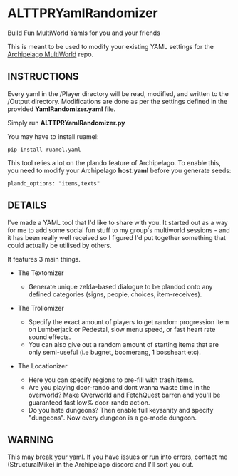 # ALTTPRYamlRandomizer
Build Fun MultiWorld Yamls for you and your friends

This is meant to be used to modify your existing YAML settings for the [Archipelago MultiWorld](https://github.com/Berserker66/MultiWorld-Utilities/releases) repo.

## INSTRUCTIONS

Every yaml in the /Player directory will be read, modified, and written to the /Output directory.
Modifications are done as per the settings defined in the provided **YamlRandomizer.yaml** file.

Simply run **ALTTPRYamlRandomizer.py**

You may have to install ruamel:

    pip install ruamel.yaml

This tool relies a lot on the plando feature of Archipelago.
To enable this, you need to modify your Archipelago **host.yaml** before you generate seeds:

    plando_options: "items,texts"

## DETAILS

I've made a YAML tool that I'd like to share with you. It started out as a way for me to add some social fun stuff to my group's multiworld sessions - and it has been really well received so I figured I'd put together something that could actually be utilised by others.

It features 3 main things.

* The Textomizer
    * Generate unique zelda-based dialogue to be plandod onto any defined categories (signs, people, choices, item-receives).

* The Trollomizer
    * Specify the exact amount of players to get random progression item on Lumberjack or Pedestal, slow menu speed, or fast heart rate sound effects.
    * You can also give out a random amount of starting items that are only semi-useful (i.e bugnet, boomerang, 1 bossheart etc).

* The Locationizer
    * Here you can specify regions to pre-fill with trash items.
    * Are you playing door-rando and dont wanna waste time in the overworld? Make Overworld and FetchQuest barren and you'll be guaranteed fast low% door-rando action.
    * Do you hate dungeons? Then enable full keysanity and specify "dungeons". Now every dungeon is a go-mode dungeon.


## WARNING

This may break your yaml. If you have issues or run into errors, contact me (StructuralMike) in the Archipelago discord and I'll sort you out.